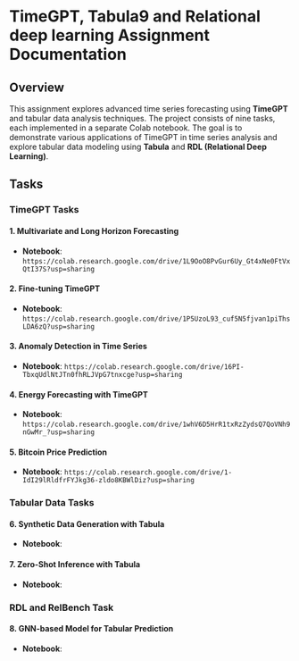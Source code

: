 # TimeGPT, Tabula9 and Relational deep learning Assignment Documentation


## Overview
This assignment explores advanced time series forecasting using **TimeGPT** and tabular data analysis techniques. The project consists of nine tasks, each implemented in a separate Colab notebook. The goal is to demonstrate various applications of TimeGPT in time series analysis and explore tabular data modeling using **Tabula** and **RDL (Relational Deep Learning)**.

## Tasks

### TimeGPT Tasks

#### 1. Multivariate and Long Horizon Forecasting
- **Notebook**: ```https://colab.research.google.com/drive/1L9OoO8PvGur6Uy_Gt4xNe0FtVxQtI37S?usp=sharing```

#### 2. Fine-tuning TimeGPT
- **Notebook**: ```https://colab.research.google.com/drive/1P5UzoL93_cuf5N5fjvan1piThsLDA6zQ?usp=sharing```

#### 3. Anomaly Detection in Time Series
- **Notebook**: ```https://colab.research.google.com/drive/16PI-TbxqUdlNtJTn0fhRLJVpG7tnxcge?usp=sharing```

#### 4. Energy Forecasting with TimeGPT
- **Notebook**: ```https://colab.research.google.com/drive/1whV6D5HrR1txRzZydsQ7QoVNh9nGwMr_?usp=sharing```

#### 5. Bitcoin Price Prediction
- **Notebook**: ```https://colab.research.google.com/drive/1-IdI29lRldfrFYJkg36-zldo8KBWlDiz?usp=sharing```

### Tabular Data Tasks

#### 6. Synthetic Data Generation with Tabula
- **Notebook**: 

#### 7. Zero-Shot Inference with Tabula
- **Notebook**:

### RDL and RelBench Task

#### 8. GNN-based Model for Tabular Prediction
- **Notebook**: 

